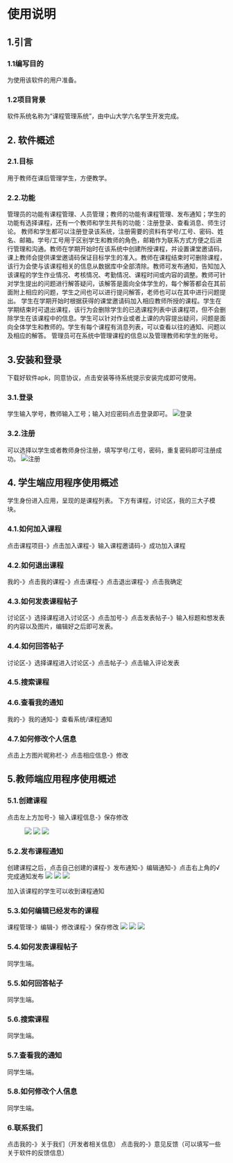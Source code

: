 # 使用说明


## 1.引言
### 1.1编写目的
为使用该软件的用户准备。

### 1.2项目背景
软件系统名称为“课程管理系统”，由中山大学六名学生开发完成。

## 2. 软件概述
### 2.1.目标
用于教师在课后管理学生，方便教学。
### 2.2.功能
管理员的功能有课程管理、人员管理；教师的功能有课程管理、发布通知；学生的功能有选择课程，还有一个教师和学生共有的功能：注册登录、查看消息、师生讨论。
教师和学生都可以注册登录该系统，注册需要的资料有学号/工号、密码、姓名、邮箱。学号/工号用于区别学生和教师的角色，邮箱作为联系方式方便之后进行管理和沟通。教师在学期开始时在该系统中创建所授课程，并设置课堂邀请码，课上教师会提供课堂邀请码保证目标学生的准入。教师在课程结束时可删除课程，该行为会使与该课程相关的信息从数据库中全部清除。教师可发布通知，告知加入该课程的学生作业情况、考核情况、考勤情况、课程时间或内容的调整。教师可针对学生提出的问题进行解答疑问，该解答是面向全体学生的，每个解答都会在其前面附上相应的问题，学生之间也可以进行提问解答，老师也可以在其中进行问题提出。
学生在学期开始时根据获得的课堂邀请码加入相应教师所授的课程。学生在学期结束时可退出课程，该行为会删除学生的已选课程列表中该课程项，但不会删除学生在该课程中的信息。学生可以针对作业或者上课的内容提出疑问，问题是面向全体学生和教师的。学生有每个课程有消息列表，可以查看以往的通知、问题以及相应的解答。
管理员可在系统中管理课程的信息以及管理教师和学生的账号。

## 3.安装和登录
下载好软件apk，同意协议，点击安装等待系统提示安装完成即可使用。
### 3.1.登录
学生输入学号，教师输入工号；输入对应密码点击登录即可。
![登录](https://github.com/vermouthlly/CMS/blob/master/picture/picture1.png)

### 3.2.注册
可以选择以学生或者教师身份注册，填写学号/工号，密码，重复密码即可注册成功。
![注册](https://github.com/vermouthlly/CMS/blob/master/picture/picture2.png)

 

## 4. 学生端应用程序使用概述
学生身份进入应用，呈现的是课程列表。
下方有课程，讨论区，我的三大子模块。
 

### 4.1.如何加入课程
点击课程项目-》点击加入课程-》输入课程邀请码-》成功加入课程
  

### 4.2.如何退出课程
我的-》点击我的课程-》点击课程-》点击退出课程-》点击我确定
  
  
### 4.3.如何发表课程帖子
讨论区-》选择课程进入讨论区-》点击加号-》点击发表帖子-》输入标题和想发表的内容以及图片，编辑好之后即可发表。
  

  

### 4.4.如何回答帖子
讨论区-》选择课程进入讨论区-》点击帖子-》点击输入评论发表
  
  

### 4.5.搜索课程
 

### 4.6.查看我的通知
我的-》我的通知-》查看系统/课程通知
  

### 4.7.如何修改个人信息
点击上方图片昵称栏-》点击相应信息-》修改
  

## 5.教师端应用程序使用概述
### 5.1.创建课程
点击左上方加号-》输入课程信息-》保存修改
<figure class="third">
    <img src="https://github.com/vermouthlly/CMS/blob/master/picture/创建课程1.png">
    <img src="https://github.com/vermouthlly/CMS/blob/master/picture/创建课程2.png">
    <img src="https://github.com/vermouthlly/CMS/blob/master/picture/创建课程3.png">
</figure>


  

### 5.2.发布课程通知
创建课程之后，点击自己创建的课程-》发布通知-》编辑通知-》点击右上角的√完成通知发布
![](https://github.com/vermouthlly/CMS/blob/master/picture/发布通知1.png)
![](https://github.com/vermouthlly/CMS/blob/master/picture/发布通知2.png)
![](https://github.com/vermouthlly/CMS/blob/master/picture/发布通知3.png)  

加入该课程的学生可以收到课程通知
 


### 5.3.如何编辑已经发布的课程
课程管理-》编辑-》修改课程-》保存修改
![](https://github.com/vermouthlly/CMS/blob/master/picture/课程编辑1.png)
![](https://github.com/vermouthlly/CMS/blob/master/picture/课程编辑2.png)
![](https://github.com/vermouthlly/CMS/blob/master/picture/课程编辑3.png)
  

 
### 5.4.如何发表课程帖子
同学生端。
### 5.5.如何回答帖子
同学生端。
### 5.6.搜索课程
同学生端。
### 5.7.查看我的通知
同学生端。
### 5.8.如何修改个人信息
同学生端。
### 6.联系我们
点击我的-》关于我们（开发者相关信息）
点击我的-》意见反馈（可以填写一些关于软件的反馈信息）
  

